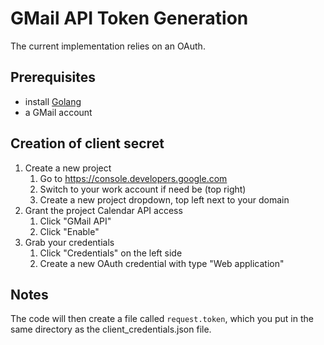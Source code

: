 # GMail API Token Generation

The current implementation relies on an OAuth.

## Prerequisites

- install [Golang](https://go.dev/doc/install)
- a GMail account

## Creation of client secret

1. Create a new project
   1. Go to <https://console.developers.google.com>
   1. Switch to your work account if need be (top right)
   1. Create a new project dropdown, top left next to your domain
1. Grant the project Calendar API access
   1. Click "GMail API"
   1. Click "Enable"
1. Grab your credentials
   1. Click "Credentials" on the left side
   1. Create a new OAuth credential with type "Web application"

## Notes

The code will then create a file called `request.token`, which you put in the same directory as the client_credentials.json file.
